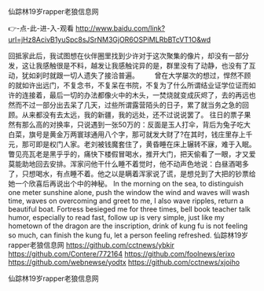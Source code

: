 
仙踪林19岁rapper老狼信息网




👉-点-此-进-入-观看  http://www.baidu.com/link?url=jHz8AcivB1yuSpc8sJSrNM3GjOR6OSPiMLRbBTcVT1O&wd




回抵家此后，我试图想在伙伴圈里找到少许对于这次聚集的像片，却没有一部分发，这让我感触很是不料，越发让我感触诧异的是，群里没有了动静，也没有了互动，犹如刹时就跟一切人遗失了接洽普遍。
　　曾在大学屡次的想过，悍然不顾的就如许出远门，不复念书，不复呆在书院，不复为了什么所谓结业证学位证而如许的连接着，最后一切的办法都像火中的木头，一焚烧就变成灰烬了，去的再远也然而不过一部分出去呆了几天，过些所谓露营陌头的日子，累了就当务之急的回顾。从来都没有去太远，我的新疆，我的远处，还不过说说罢了。
往日的票子果然有那么高的对换率，只说遇到一张50万的：反面是玉人打伞，背后为兔子吃大白菜，旗号是黄金万两寰球通用八个字，那可就发大财了?在其时，钱庄里存上千元，那可即是权门人家。老刘被钱魔套住了，黄昏睡在床上辗转不寐，难于入眠。瞥见亮瓦老是黑乎乎的，痛快下楼假冒喝水，推开大门，把天偷看了一眼，才又爱莫能助地回去安排。浑家问他干什么睡不着觉时，他不动声色地说：白昼酒喝多了，只想喝水，有点睡不着。他之以是瞒着浑家说了谎，是想兑到了大把的钞票给她一个欣喜后再说出个中的神秘。
In the morning on the sea, to distinguish one meter sunshine alone, push the window the wind and waves will wash time, waves on overcoming and greet to me, I also wave ripples, return a beautiful boat.
Fortress besieged me for three times, bell book teacher talk humor, especially to read fast, follow up is very simple, just like my hometown of the dragon are the inscription, drink of kung fu is not feeling so much, can finish the kung fu, let a person feeling refreshed.
仙踪林19岁rapper老狼信息网 https://github.com/cctnews/ybkir
https://github.com/Contere/772164
https://github.com/foolnews/erixo
https://github.com/webnewse/yodtx
https://github.com/cctnews/xjoiho





仙踪林19岁rapper老狼信息网
